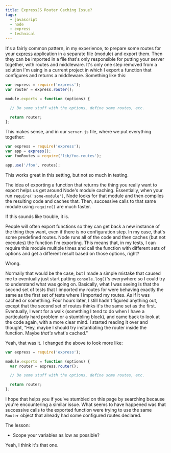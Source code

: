 ```yaml
---
title: ExpressJS Router Caching Issue?
tags:
  - javascript
  - node
  - express
  - technical
---
```


It's a fairly common pattern, in my experience, to prepare some routes for your [express](http://expressjs.com) application in a separate file (module) and export them.
Then they can be imported in a file that's only responsible for putting your server together, with routes and middleware.
It's only one step removed from a solution I'm using in a current project in which I export a function that configures and returns a middleware.
Something like this:

```javascript
var express = require('express');
var router = express.router();

module.exports = function (options) {

  // Do some stuff with the options, define some routes, etc.

  return router;
};
```

This makes sense, and in our `server.js` file, where we put everything together:

```javascript
var express = require('express');
var app = express();
var fooRoutes = require('lib/foo-routes');

app.use('/foo', routes);
```

This works great in this setting, but not so much in testing.

The idea of exporting a function that returns the thing you really want to export helps us get around Node's module caching.
Essentially, when your run `require('some-module')`, Node looks for that module and then compiles the resulting code and caches that.
Then, successive calls to that same module using `require()` are much faster.

If this sounds like trouble, it is.

People will often export functions so they can get back a new instance of the thing they want, even if there is no configuration step.
In my case, that's some predefined routes.
Node runs all of the code and then caches (but not executes) the function I'm exporting.
This means that, in my tests, I can require this module multiple times and call the function with different sets of options and get a different result based on those options, right?

Wrong.

Normally that would be the case, but I made a simple mistake that caused me to eventually just start putting `console.log()`'s everywhere so I could try to understand what was going on.
Basically, what I was seeing is that the second set of tests that I imported my routes for were behaving exactly the same as the first set of tests where I imported my routes.
As if it was cached or something.
Four hours later, I still hadn't figured anything out, except that the second set of routes thinks it's the same set as the first.
Eventually, I went for a walk (something I tend to do when I have a particularly hard problem or a stumbling block), and came back to look at the code again, with a more clear mind.
I started reading it over and thought, "Hey, maybe I should try instantiating the router inside the function.
Maybe *that's* what's cached."

Yeah, that was it.
I changed the above to look more like:

```javascript
var express = require('express');

module.exports = function (options) {
  var router = express.router();

  // Do some stuff with the options, define some routes, etc.

  return router;
};
```

I hope that helps you if you've stumbled on this page by searching because you're encountering a similar issue.
What seems to have happened was that successive calls to the exported function were trying to use the same `Router` object that already had some configured routes declared.

The lesson:

* Scope your variables as low as possible?

Yeah, I think it's that one.

